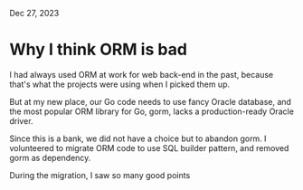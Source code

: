 Dec 27, 2023

# Why I think ORM is bad

I had always used ORM at work for web back-end in the past,
because that's what the projects were using when I picked them up.

But at my new place, our Go code needs to use fancy Oracle database,
and the most popular ORM library for Go, gorm, lacks a production-ready
Oracle driver.

Since this is a bank, we did not have a choice but to abandon gorm.
I volunteered to migrate ORM code to use SQL builder pattern,
and removed gorm as dependency.

During the migration, I saw so many good points
